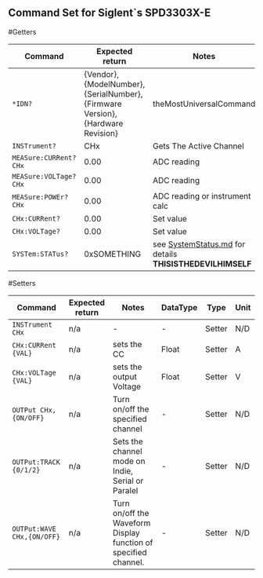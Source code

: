 ## Command Set for Siglent`s SPD3303X-E


#Getters

| Command | Expected return |Notes| DataType | Type |Unit
|---|---|---|---|---|---|
| `*IDN?` | {Vendor},{ModelNumber},{SerialNumber},{Firmware Version},{Hardware Revision}|theMostUniversalCommand | String | Getter |N/D|
| `INSTrument?` | CHx |Gets The Active Channel| String | Getter |N/D|
| `MEASure:CURRent? CHx` | 0.00 |ADC reading| Float | Getter | A |
| `MEASure:VOLTage? CHx` | 0.00 |ADC reading| Float | Getter |V |
| `MEASure:POWEr? CHx` | 0.00 |ADC reading or instrument calc| Float | Getter |W|
| `CHx:CURRent?` | 0.00 |Set value| Float | Getter |A|
| `CHx:VOLTage?` |0.00 |Set value| Float | Getter |V|
|`SYSTem:STATus?`|0xSOMETHING|see [SystemStatus.md](SystemStatus.md) for details  **THISISTHEDEVILHIMSELF**|HEX|Getter|N/D

#Setters

| Command | Expected return |Notes| DataType | Type |Unit
|---|---|---|---|---|---|
| `INSTrument CHx` | n/a | - |-| Setter |N/D|
|`CHx:CURRent {VAL}`|n/a|sets the CC|Float|Setter|A|
|`CHx:VOLTage {VAL}`|n/a|sets the output Voltage|Float|Setter|V|
|`OUTPut CHx,{ON/OFF}`|n/a|Turn on/off the specified channel|-|Setter|N/D|
|`OUTPut:TRACK {0/1/2}`|n/a|Sets the channel mode on Indie, Serial or Paralel|-|Setter|N/D|
|`OUTPut:WAVE CHx,{ON/OFF}`|n/a| Turn on/off the Waveform Display function of specified channel.|-|Setter|N/D|


